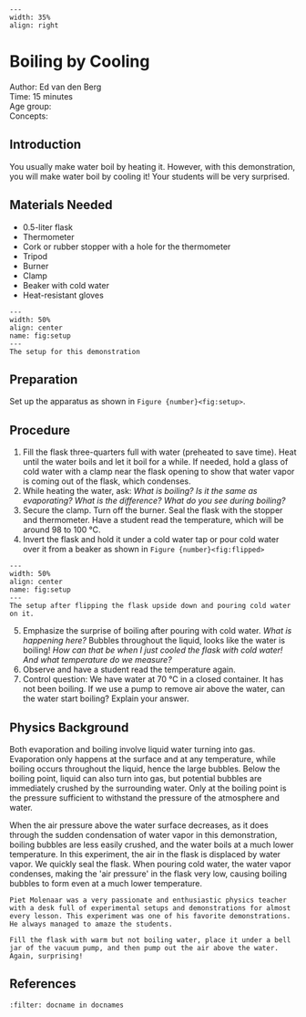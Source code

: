 

<div style="clear: both;">

```{figure} ../../figures/ready.png
---
width: 35%
align: right
```

</div>

# Boiling by Cooling


Author:  Ed van den Berg   \
Time: 15 minutes	  	\
Age group:	\
Concepts:	


## Introduction
You usually make water boil by heating it. However, with this demonstration, you will make water boil by cooling it! Your students will be very surprised.

## Materials Needed
- 0.5-liter flask
- Thermometer
- Cork or rubber stopper with a hole for the thermometer
- Tripod
- Burner
- Clamp
- Beaker with cold water
- Heat-resistant gloves

```{figure} demo64_figure1.JPG
---
width: 50%
align: center
name: fig:setup
---
The setup for this demonstration
```

## Preparation
Set up the apparatus as shown in `Figure {number}<fig:setup>`. 

## Procedure
1. Fill the flask three-quarters full with water (preheated to save time). Heat until the water boils and let it boil for a while. If needed, hold a glass of cold water with a clamp near the flask opening to show that water vapor is coming out of the flask, which condenses.
2. While heating the water, ask: *What is boiling? Is it the same as evaporating? What is the difference? What do you see during boiling?*
3. Secure the clamp. Turn off the burner. Seal the flask with the stopper and thermometer. Have a student read the temperature, which will be around 98 to 100 °C.
4. Invert the flask and hold it under a cold water tap or pour cold water over it from a beaker as shown in `Figure {number}<fig:flipped>`
```{figure} demo64_figure2.JPG
---
width: 50%
align: center
name: fig:setup
---
The setup after flipping the flask upside down and pouring cold water on it.
```
5. Emphasize the surprise of boiling after pouring with cold water. *What is happening here?* Bubbles throughout the liquid, looks like the water is boiling! *How can that be when I just cooled the flask with cold water! And what temperature do we measure?*
6. Observe and have a student read the temperature again.
7. Control question: We have water at 70 °C in a closed container. It has not been boiling. If we use a pump to remove air above the water, can the water start boiling? Explain your answer.

## Physics Background
Both evaporation and boiling involve liquid water turning into gas. Evaporation only happens at the surface and at any temperature, while boiling occurs throughout the liquid, hence the large bubbles. Below the boiling point, liquid can also turn into gas, but potential bubbles are immediately crushed by the surrounding water. Only at the boiling point is the pressure sufficient to withstand the pressure of the atmosphere and water.

When the air pressure above the water surface decreases, as it does through the sudden condensation of water vapor in this demonstration, boiling bubbles are less easily crushed, and the water boils at a much lower temperature. In this experiment, the air in the flask is displaced by water vapor. We quickly seal the flask. When pouring cold water, the water vapor condenses, making the 'air pressure' in the flask very low, causing boiling bubbles to form even at a much lower temperature.

```{note}
Piet Molenaar was a very passionate and enthusiastic physics teacher with a desk full of experimental setups and demonstrations for almost every lesson. This experiment was one of his favorite demonstrations. He always managed to amaze the students.
```

```{tip}
Fill the flask with warm but not boiling water, place it under a bell jar of the vacuum pump, and then pump out the air above the water. Again, surprising!
```

## References
```{bibliography}
:filter: docname in docnames
```